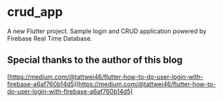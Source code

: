 # crud_app

A new Flutter project.
Sample login and CRUD application powered by Firebase Real Time Database.

## Special thanks to the author of this blog

[https://medium.com/@tattwei46/flutter-how-to-do-user-login-with-firebase-a6af760b14d5](https://medium.com/@tattwei46/flutter-how-to-do-user-login-with-firebase-a6af760b14d5)
